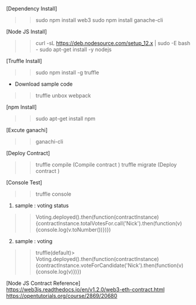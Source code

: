 [Dependency Install]
>> sudo npm install web3
>> sudo npm install ganache-cli

[Node JS Install]
>> curl -sL https://deb.nodesource.com/setup_12.x | sudo -E bash -
>> sudo apt-get install -y nodejs

[Truffle Install]
>> sudo npm install -g truffle

- Download sample code
>> truffle unbox webpack

[npm Install]
>> sudo apt-get install npm

[Excute ganachi]
>> ganachi-cli

[Deploy Contract]
>> truffle compile  (Compile contract ) 
>> truffle migrate  (Deploy  contract ) 


[Console Test]

>> truffle console

 1) sample : voting status

>> Voting.deployed().then(function(contractInstance) {contractInstance.totalVotesFor.call('Nick').then(function(v) {console.log(v.toNumber())})})

 2) sample : voting 

>> truffle(default)> Voting.deployed().then(function(contractInstance) {contractInstance.voteForCandidate('Nick').then(function(v) {console.log(v)})})

[Node JS Contract Reference]
https://web3js.readthedocs.io/en/v1.2.0/web3-eth-contract.html
https://opentutorials.org/course/2869/20680
